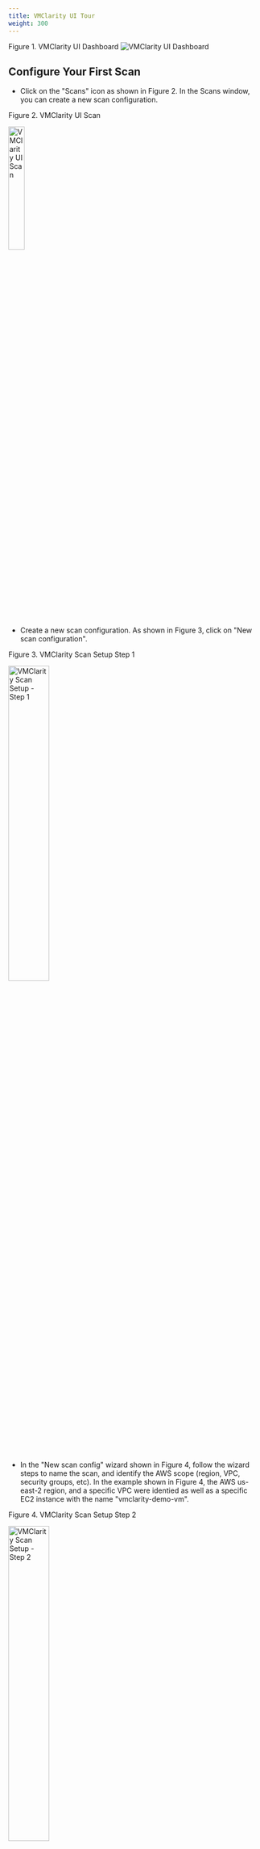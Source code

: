 ```yaml
---
title: VMClarity UI Tour
weight: 300
---
```


Figure 1. VMClarity UI Dashboard
![VMClarity UI Dashboard](/img/vmclarity-ui-1.png)

## Configure Your First Scan

- Click on the "Scans" icon as shown in Figure 2. In the Scans window, you can create a new scan configuration.

Figure 2. VMClarity UI Scan

<img src="/img/vmclarity-ui-2.png" alt="VMClarity UI Scan" width="25%" height="25%" title="VMClarity UI Scan" />

- Create a new scan configuration. As shown in Figure 3, click on "New scan configuration".

Figure 3. VMClarity Scan Setup Step 1

<img src="/img/vmclarity-scan-setup-1.png" alt="VMClarity Scan Setup - Step 1" width="40%" height="40%" title="VMClarity Scan Setup Step 1" />

- In the "New scan config" wizard shown in Figure 4, follow the wizard steps to name the scan, and identify the AWS scope (region, VPC, security groups, etc). In the example shown in Figure 4, the AWS us-east-2 region, and a specific VPC were identied as well as a specific EC2 instance with the name "vmclarity-demo-vm".

Figure 4. VMClarity Scan Setup Step 2

<img src="/img/vmclarity-scan-setup-2.png" alt="VMClarity Scan Setup - Step 2" width="40%" height="40%" title="VMClarity Scan Setup Step 2" />

- Next, identify all of the scan types you want enabled. As Figure 5 shows, all of the available scan types have been enabled.

Figure 5. VMClarity Scan Setup Step 3

<img src="/img/vmclarity-scan-setup-3.png" alt="VMClarity Scan Setup - Step 3" width="40%" height="40%" title="VMClarity Scan Setup Step 3" />

- Finally, select the scan time and/or frequency of the scans. Figure 6 shows the scan option of "now", but other options include "specific time" and "recurring" (Based on a cron job).

Figure 6. VMClarity Scan Setup Step 4

<img src="/img/vmclarity-scan-setup-4.png" alt="VMClarity Scan Setup - Step 4" width="40%" height="40%" title="VMClarity Scan Setup Step 4" />

- Once all of the scan setup steps have been entered, click on "Save".

In the Scan Configurations tab, you will see the scan config listed as shown in Figure 7.

Figure 7. VMClarity Scan Configuration List

<img src="/img/vmclarity-scan-config-summary.png" alt="VMClarity Scan Config Summary" width="90%" height="90%" title="VMClarity Scan Config Summary" />

Once a scan runs and generates findings, you can browse around the various VMClarity UI features and investigate the security scan reports.

Here are a few of the many scan findings that are available in the VMClarity UI.

Figure 8. VMClarity Scan List

<img src="/img/vmclarity-scan-list.png" alt="VMClarity Scan List" width="90%" height="90%" title="VMClarity Scan List" />

Figure 9. VMClarity Dashboard

<img src="/img/vmclarity-dashboard-data.png" alt="VMClarity Dashboard with Findings" width="90%" height="90%" title="VMClarity Dashboard with Findings" />
